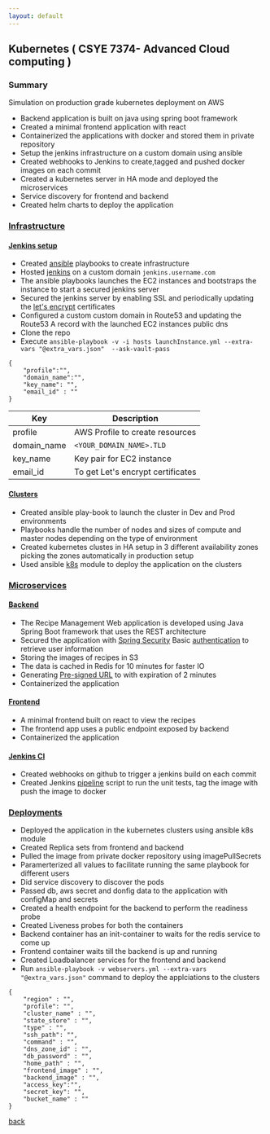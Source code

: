 ```yaml
---
layout: default
---
```


## Kubernetes ( CSYE 7374- Advanced Cloud computing )

### Summary

Simulation on production grade kubernetes deployment on AWS

* Backend application is built on java using spring boot framework
* Created a minimal frontend application with react
* Containerized the applications with docker and stored them in private repository
* Setup the jenkins infrastructure on a custom domain using ansible 
* Created webhooks to Jenkins to create,tagged and pushed docker images on each commit 
* Created a kubernetes server in HA mode and deployed the microservices
* Service discovery for frontend and backend
* Created helm charts to deploy the application 

### [Infrastructure](#csye7374Infra)

#### [Jenkins setup](#JenkinsSetup)

* Created [ansible](https://docs.ansible.com/ansible/latest/index.html) playbooks to create infrastructure
* Hosted [jenkins](https://jenkins.io/doc/) on a custom domain `jenkins.username.com`
* The ansible playbooks launches the EC2 instances and bootstraps the instance to start a secured jenkins server
* Secured the jenkins server by enabling SSL and periodically updating the [let's encrypt](https://letsencrypt.org/) certificates 
* Configured a custom custom domain in Route53 and updating the Route53 A record with the launched EC2 instances public dns
* Clone the repo 
* Execute `ansible-playbook -v -i hosts launchInstance.yml --extra-vars "@extra_vars.json"  --ask-vault-pass`
```
{
    "profile":"", 
    "domain_name":"",
    "key_name": "",
    "email_id" : ""
}
```
|Key| Description|
|---|---|
|profile| AWS Profile to create resources
|domain_name| `<YOUR_DOMAIN_NAME>.TLD`
|key_name| Key pair for EC2 instance
|email_id| To get Let's encrypt certificates

#### [Clusters](#clusters)

* Created ansible play-book to launch the cluster in Dev and Prod environments
* Playbooks handle the number of nodes and sizes of compute and master nodes depending on the type of environment
* Created kubernetes clustes in HA setup in 3 different availability zones picking the zones automatically in production setup
* Used ansible [k8s](https://docs.ansible.com/ansible/latest/modules/k8s_module.html) module to deploy the application on the clusters

### [Microservices](#Microservices)

#### [Backend](#backend)

* The Recipe Management Web application is developed using Java Spring Boot framework that uses the REST architecture
* Secured the application with  [Spring Security](https://spring.io/projects/spring-security) Basic [authentication](https://developer.mozilla.org/en-US/docs/Web/HTTP/Authentication) to retrieve user information
* Storing the images of recipes in S3
* The data is cached in Redis for 10 minutes for faster IO
* Generating [Pre-signed URL](https://docs.aws.amazon.com/AmazonS3/latest/dev/PresignedUrlUploadObjectJavaSDK.html) to with expiration of 2 minutes
* Containerized the application 

#### [Frontend](#frontend)

* A minimal frontend built on react to view the recipes
* The frontend app uses a public endpoint exposed by backend
* Containerized the application 

#### [Jenkins CI](#jenkinsci)

* Created webhooks on github to trigger a jenkins build on each commit
* Created Jenkins [pipeline](https://jenkins.io/doc/pipeline/tour/hello-world/) script to run the unit tests, tag the image with push the image to docker

### [Deployments](#deployments)

* Deployed the application in the kubernetes clusters using ansible k8s module
* Created Replica sets from frontend and backend
* Pulled the image from private docker repository using imagePullSecrets
* Paramerterized all values to facilitate running the same playbook for different users
* Did service discovery to discover the pods 
* Passed db, aws secret and donfig data to the application with configMap and secrets
* Created a health endpoint for the backend to perform the readiness probe
* Created Liveness probes for both the containers
* Backend container has an init-container to waits for the redis service to come up
* Frontend container waits till the backend is up and running
* Created Loadbalancer services for the frontend and backend
* Run `ansible-playbook -v webservers.yml --extra-vars "@extra_vars.json"` command to deploy the applciations to the clusters
```
{
    "region" : "",
    "profile": "",
    "cluster_name" : "",
    "state_store" : "",
    "type" : "",
    "ssh_path": "",
    "command" : "",
    "dns_zone_id" : "",
    "db_password" : "",
    "home_path" : "",
    "frontend_image" : "",
    "backend_image" : "",
    "access_key":"",
    "secret_key": "",
    "bucket_name" : ""
}

```


[back](./)